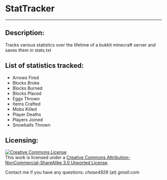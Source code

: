 # StatTracker #
***

## Description: ##

Tracks various statistics over the lifetime of a bukkit minecraft server and saves them in stats.txt

## List of statistics tracked: ##

-  Arrows Fired
-  Blocks Broke
-  Blocks Burned
-  Blocks Placed
-  Eggs Thrown
-  Items Crafted
-  Mobs Killed
-  Player Deaths
-  Players Joined
-  Snowballs Thrown

## Licensing: ##

<a rel="license" href="http://creativecommons.org/licenses/by-nc-sa/3.0/deed.en_US"><img alt="Creative Commons License" style="border-width:0" src="http://i.creativecommons.org/l/by-nc-sa/3.0/88x31.png" /></a><br />This work is licensed under a <a rel="license" href="http://creativecommons.org/licenses/by-nc-sa/3.0/deed.en_US">Creative Commons Attribution-NonCommercial-ShareAlike 3.0 Unported License</a>.

Contact me if you have any questions: *chase4926* (at) *gmail.com*
